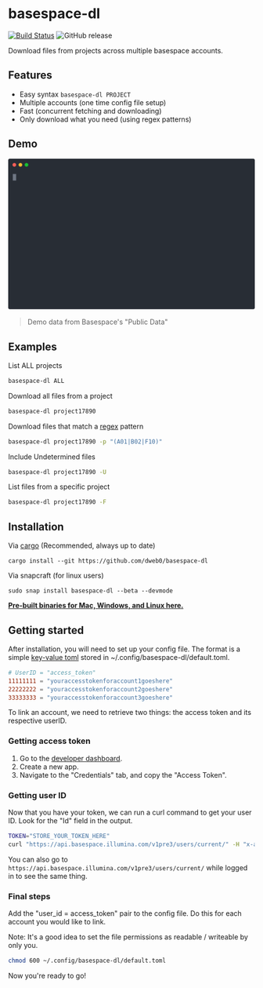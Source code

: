 # basespace-dl

[![Build Status](https://travis-ci.com/dweb0/basespace-dl.svg?token=EQz1tk6xqYMBC8vjUmyv&branch=master)](https://travis-ci.com/dweb0/basespace-dl)
![GitHub release](https://img.shields.io/github/release/dweb0/basespace-dl)

Download files from projects across multiple basespace accounts.

## Features
* Easy syntax `basespace-dl PROJECT`
* Multiple accounts (one time config file setup)
* Fast (concurrent fetching and downloading)
* Only download what you need (using regex patterns)

## Demo

![Demo](screencast.svg)

> Demo data from Basespace's "Public Data"

## Examples

List ALL projects

```bash
basespace-dl ALL
```

Download all files from a project

```bash
basespace-dl project17890
```

Download files that match a [regex](https://docs.rs/regex) pattern

```bash
basespace-dl project17890 -p "(A01|B02|F10)"
```

Include Undetermined files

```bash
basespace-dl project17890 -U
```

List files from a specific project

```bash
basespace-dl project17890 -F
```

## Installation

Via [cargo](https://www.rust-lang.org/tools/install) (Recommended, always up to date)

```
cargo install --git https://github.com/dweb0/basespace-dl
```

Via snapcraft (for linux users)

```
sudo snap install basespace-dl --beta --devmode
```

**[Pre-built binaries for Mac, Windows, and Linux here.](https://github.com/dweb0/basespace-dl/releases)**

## Getting started

After installation, you will need to set up your config file. The format is a simple [key-value toml](https://github.com/toml-lang/toml#user-content-keyvalue-pair) stored in ~/.config/basespace-dl/default.toml. 

```toml
# UserID = "access_token"
11111111 = "youraccesstokenforaccount1goeshere"
22222222 = "youraccesstokenforaccount2goeshere"
33333333 = "youraccesstokenforaccount3goeshere"
```

To link an account, we need to retrieve two things: the access token and its respective userID.

### Getting access token

1. Go to the [developer dashboard](https://developer.basespace.illumina.com/dashboard). 
2. Create a new app. 
3. Navigate to the "Credentials" tab, and copy the "Access Token".

### Getting user ID

Now that you have your token, we can run a curl command to get your user ID. Look for the "Id" field
in the output.

```bash
TOKEN="STORE_YOUR_TOKEN_HERE"
curl "https://api.basespace.illumina.com/v1pre3/users/current/" -H "x-access-token: $TOKEN"
```

You can also go to `https://api.basespace.illumina.com/v1pre3/users/current/` while logged in to see the same thing.

### Final steps

Add the "user_id = access_token" pair to the config file. Do this for each account you would like to link.

Note: It's a good idea to set the file permissions as readable / writeable by only you.

```bash
chmod 600 ~/.config/basespace-dl/default.toml
```

Now you're ready to go!

